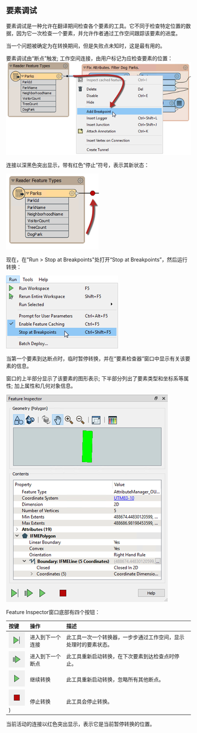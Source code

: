 ## 要素调试

要素调试是一种允许在翻译期间检查各个要素的工具。它不同于检查特定位置的数据，因为它一次检查一个要素，并允许作者通过工作空间跟踪该要素的进度。

当一个问题被确定为在转换期间，但是失败点未知时，这是最有用的。

要素调试由“断点”触发; 工作空间连接，由用户标记为应检查要素的位置：
![](./Images/Img5.016.AddBreakpoint.png)

连接以深黑色突出显示，带有红色“停止”符号，表示其新状态：

![](./Images/Img5.017.BreakpointOnCanvas.png)

现在，在"Run &gt; Stop at Breakpoints"处打开“Stop at Breakpoints”，然后运行转换： 

![](./Images/Img5.018.RunWithBreakpoint.png)


当第一个要素到达断点时，临时暂停转换，并在“要素检查器”窗口中显示有关该要素的信息。

窗口的上半部分显示了该要素的图形表示; 下半部分列出了要素类型和坐标系等属性; 加上属性和几何对象信息。

![](./Images/Img5.019.InspectionDialog.png)

Feature Inspector窗口底部有四个按钮：

| 按键 | 操作 | 描述 |
| :--- | :--- | :--- |
| ![](./Images/Img5.020.InspectionDialogNextStepIcon.png) | 进入到下一个连接 | 此工具一次一个转换器，一步步通过工作空间，显示处理时的要素状态。 |
| ![](./Images/Img5.021.InspectionDialogNextBreakpointIcon.png) | 进入到下一个断点 | 此工具重新启动转换，在下次要素到达检查点时停止。 |
| ![](./Images/Img5.022.InspectionDialogPlayIcon.png) | 继续转换 | 此工具重新启动转换，忽略所有其他断点。 |
| ![](./Images/Img5.023.InspectionDialogRunIcon.png)) | 停止转换 | 此工具会停止转换。 |

当前活动的连接以红色突出显示，表示它是当前暂停转换的位置。

